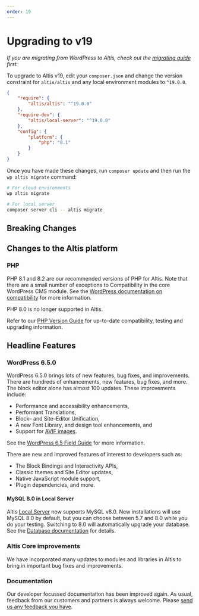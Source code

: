 ```yaml
---
order: 19
---
```


# Upgrading to v19

_If you are migrating from WordPress to Altis, check out
the [migrating guide](../migrating/) first._

To upgrade to Altis v19, edit your `composer.json` and change the version
constraint for `altis/altis` and any local environment modules to `^19.0.0`.

```json
{
	"require": {
		"altis/altis": "^19.0.0"
	},
	"require-dev": {
		"altis/local-server": "^19.0.0"
	},
	"config": {
		"platform": {
			"php": "8.1"
		}
	}
}
```

Once you have made these changes, run `composer update` and then run
the `wp altis migrate` command:

```sh
# For cloud environments
wp altis migrate

# For local server
composer server cli -- altis migrate
```

## Breaking Changes

## Changes to the Altis platform

### PHP

PHP 8.1 and 8.2 are our recommended versions of PHP for Altis. Note that there are a small number of exceptions to
Compatibility in the core WordPress CMS module. See the [WordPress
documentation on compatibility](https://make.wordpress.org/core/handbook/references/php-compatibility-and-wordpress-versions/)
for more information.

PHP 8.0 is no longer supported in Altis.

Refer to our [PHP Version Guide](docs://guides/updating-php/) for up-to-date
compatibility, testing and upgrading information.

## Headline Features

### WordPress 6.5.0

WordPress 6.5.0 brings lots of new features, bug fixes, and improvements. There are hundreds of enhancements, new
features, bug fixes, and more. The block editor alone has almost 100 updates. These improvements include:

- Performance and accessibility enhancements,
- Performant Translations,
- Block– and Site–Editor Unification,
- A new Font Library, and design tool enhancements, and
- Support for [AVIF images](https://make.wordpress.org/core/2024/02/23/wordpress-6-5-adds-avif-support/).

See the
[WordPress 6.5 Field Guide](https://make.wordpress.org/core/2024/03/15/wordpress-6-5-field-guide/) for more
information.

There are new and improved features of interest to developers such as:

- The Block Bindings and Interactivity APIs,
- Classic themes and Site Editor updates,
- Native JavaScript module support,
- Plugin dependencies, and more.

#### MySQL 8.0 in Local Server

Altis [Local Server](docs://local-server) now supports MySQL v8.0. New installations will use MySQL 8.0 by default, but
you can choose between 5.7 and 8.0 while you do your testing. Switching to 8.0 will automatically upgrade your database.
See the [Database documentation](docs://local-server/database.md) for details.

### Altis Core improvements

We have incorporated many updates to modules and libraries in Altis to bring in important bug fixes and improvements.

### Documentation

Our developer focussed documentation has been improved again. As usual, feedback
from our customers and partners is always welcome.
Please [send us any feedback you have](mailto:support@altis-dxp.com).
